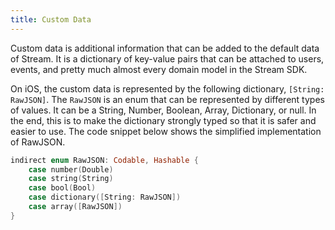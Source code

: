 ```yaml
---
title: Custom Data
---
```


Custom data is additional information that can be added to the default data of Stream. It is a dictionary of key-value pairs that can be attached to users, events, and pretty much almost every domain model in the Stream SDK.

On iOS, the custom data is represented by the following dictionary, `[String: RawJSON]`. The `RawJSON` is an enum that can be represented by different types of values. It can be a String, Number, Boolean, Array, Dictionary, or null. In the end, this is to make the dictionary strongly typed so that it is safer and easier to use. The code snippet below shows the simplified implementation of RawJSON.

```swift
indirect enum RawJSON: Codable, Hashable {
    case number(Double)
    case string(String)
    case bool(Bool)
    case dictionary([String: RawJSON])
    case array([RawJSON])
}
```